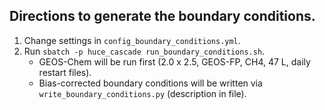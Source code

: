 ## Directions to generate the boundary conditions.

1. Change settings in `config_boundary_conditions.yml`.
2. Run `sbatch -p huce_cascade run_boundary_conditions.sh`.
   - GEOS-Chem will be run first (2.0 x 2.5, GEOS-FP, CH4, 47 L, daily restart files).
   - Bias-corrected boundary conditions will be written via `write_boundary_conditions.py` (description in file).
